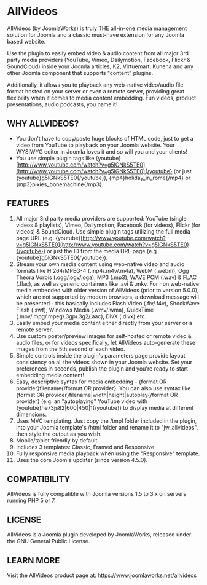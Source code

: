 AllVideos
=========

AllVideos (by JoomlaWorks) is truly THE all-in-one media management solution for Joomla and a classic must-have extension for any Joomla based website.

Use the plugin to easily embed video & audio content from all major 3rd party media providers (YouTube, Vimeo, Dailymotion, Facebook, Flickr & SoundCloud) inside your Joomla articles, K2, Virtuemart, Kunena and any other Joomla component that supports "content" plugins.

Additionally, it allows you to playback any web-native video/audio file format hosted on your server or even a remote server, providing great flexibility when it comes to media content embedding. Fun videos, product presentations, audio podcasts, you name it!


## WHY ALLVIDEOS?
- You don't have to copy/paste huge blocks of HTML code, just to get a video from YouTube to playback on your Joomla website. Your WYSIWYG editor in Joomla loves it and so will you and your clients!
- You use simple plugin tags like {youtube}[http://www.youtube.com/watch?v=g5lGNkS5TE0](http://www.youtube.com/watch?v=g5lGNkS5TE0){/youtube} (or just {youtube}g5lGNkS5TE0{/youtube}), {mp4}holiday\_in\_rome{/mp4} or {mp3}pixies\_bonemachine{/mp3}.


## FEATURES
1. All major 3rd party media providers are supported: YouTube (single videos & playlists), Vimeo, Dailymotion, Facebook (for videos), Flickr (for videos) & SoundCloud. Use simple plugin tags utilizing the full media page URL (e.g. {youtube}[http://www.youtube.com/watch?v=g5lGNkS5TE0](http://www.youtube.com/watch?v=g5lGNkS5TE0){/youtube}) or just the ID from the media URL page (e.g {youtube}g5lGNkS5TE0{/youtube}).
2. Stream your own media content using web-native video and audio formats like H.264/MPEG-4 (.mp4/.m4v/.m4a), WebM (.webm), Ogg Theora Vorbis (.ogg/.ogv/.oga), MP3 (.mp3), WAVE PCM (.wav) & FLAC (.flac), as well as generic containers like .avi & .mkv. For non web-native media embedded with older version of AllVideos (prior to version 5.0.0), which are not supported by modern browsers, a download message will be presented - this basically includes Flash Video (.flv/.f4v), ShockWave Flash (.swf), Windows Media (.wmv/.wma), QuickTime (.mov/.mpg/.mpeg/.3gp/.3g2/.aac), DivX (.divx) etc.
3. Easily embed your media content either directly from your server or a remote server.
4. Use custom poster/preview images for self-hosted or remote video & audio files, or for videos specifically, let AllVideos auto-generate these images from the 5th second of each video.
5. Simple controls inside the plugin's parameters page provide layout consistency on all the videos shown in your Joomla website. Set your preferences in seconds, publish the plugin and you're ready to start embedding media content!
6. Easy, descriptive syntax for media embedding - {format OR provider}filename{/format OR provider}. You can also use syntax like {format OR provider}filename|width|height|autoplay{/format OR provider} (e.g. an "autoplaying" YouTube video with {youtube}he73js82|600|450|1{/youtube}) to display media at different dimensions.
7. Uses MVC templating. Just copy the /tmpl folder included in the plugin, into your Joomla template's /html folder and rename it to "jw_allvideos", then style the output as you wish.
8. Mobile/tablet friendly by default.
9. Includes 3 templates: Classic, Framed and Responsive
10. Fully responsive media playback when using the "Responsive" template.
11. Uses the core Joomla updater (since version 4.5.0).


## COMPATIBILITY
AllVideos is fully compatible with Joomla versions 1.5 to 3.x on servers running PHP 5 or 7.


## LICENSE
AllVideos is a Joomla plugin developed by JoomlaWorks, released under the GNU General Public License.


## LEARN MORE
Visit the AllVideos product page at: https://www.joomlaworks.net/allvideos
